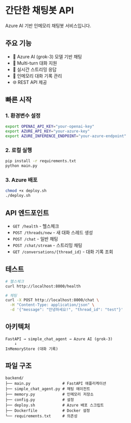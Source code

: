 # 간단한 채팅봇 API

Azure AI 기반 인메모리 채팅봇 서비스입니다.

## 주요 기능

- 🤖 Azure AI (grok-3) 모델 기반 채팅
- 💬 Multi-turn 대화 지원
- 🚀 실시간 스트리밍 응답
- 📝 인메모리 대화 기록 관리
- 🌐 REST API 제공

## 빠른 시작

### 1. 환경변수 설정
```bash
export OPENAI_API_KEY="your-openai-key"
export AZURE_API_KEY="your-azure-key"
export AZURE_INFERENCE_ENDPOINT="your-azure-endpoint"
```

### 2. 로컬 실행
```bash
pip install -r requirements.txt
python main.py
```

### 3. Azure 배포
```bash
chmod +x deploy.sh
./deploy.sh
```

## API 엔드포인트

- `GET /health` - 헬스체크
- `POST /threads/new` - 새 대화 스레드 생성
- `POST /chat` - 일반 채팅
- `POST /chat/stream` - 스트리밍 채팅
- `GET /conversations/{thread_id}` - 대화 기록 조회

## 테스트

```bash
# 헬스체크
curl http://localhost:8000/health

# 채팅
curl -X POST http://localhost:8000/chat \
  -H "Content-Type: application/json" \
  -d '{"message": "안녕하세요!", "thread_id": "test"}'
```

## 아키텍처

```
FastAPI → simple_chat_agent → Azure AI (grok-3)
    ↓
InMemoryStore (대화 기록)
```

## 파일 구조

```
backend/
├── main.py              # FastAPI 애플리케이션
├── simple_chat_agent.py # 채팅 에이전트
├── memory.py            # 인메모리 저장소
├── config.py            # 설정
├── deploy.sh            # Azure 배포 스크립트
├── Dockerfile           # Docker 설정
└── requirements.txt     # 의존성
``` 